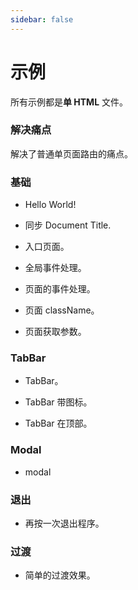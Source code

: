 ```yaml
---
sidebar: false
---
```

# 示例

<!-- ## Simple Single HTML -->
所有示例都是**单 HTML** 文件。

### 解决痛点
解决了普通单页面路由的痛点。
<source-preview name="quick-example" />

### 基础

- Hello World!
  <source-preview name="two-pages" />

- 同步 Document Title.
  <source-preview name="synchronize-document-title" />

- 入口页面。
  <source-preview name="entry-page" />

- 全局事件处理。
  <source-preview name="global-event-handing" />

- 页面的事件处理。
  <source-preview name="page-event-handing" />

- 页面 className。
  <source-preview name="class-name" />

- 页面获取参数。
  <source-preview name="page-get-query" />



### TabBar
- TabBar。
  <source-preview name="tabbar" />

- TabBar 带图标。
  <source-preview name="tabbar-with-icon" />

- TabBar 在顶部。
  <source-preview name="tabbar-position-top" />

### Modal
- modal
<source-preview name="modal" />

### 退出
- 再按一次退出程序。
<source-preview name="graceful-exit" />

### 过渡
- 简单的过渡效果。
  <source-preview name="transition-simple" />